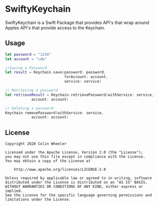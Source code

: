 # SwiftyKeychain

SwiftyKeychain is a Swift Package that provides API's that wrap around Apples API's that provide access to the Keychain. 

## Usage

```swift
let password = "1234"
let account = "cdw"

//Saving a Password
let result = Keychain.save(password: password,
						   forAccount: account,
						   service: service)

// Retrieving a password
let retrieveResult = Keychain.retrievePassword(withService: service,
			account: account)

// Deleting a password
Keychain.removePassword(withService: service,
			account: account)
```

## License

```
Copyright 2020 Colin Wheeler

Licensed under the Apache License, Version 2.0 (the "License");
you may not use this file except in compliance with the License.
You may obtain a copy of the License at

	http://www.apache.org/licenses/LICENSE-2.0

Unless required by applicable law or agreed to in writing, software
distributed under the License is distributed on an "AS IS" BASIS,
WITHOUT WARRANTIES OR CONDITIONS OF ANY KIND, either express or implied.
See the License for the specific language governing permissions and
limitations under the License.
```
